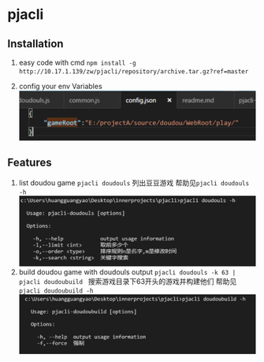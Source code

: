 # pjacli

## Installation

1. easy code with cmd
`npm install -g http://10.17.1.139/zw/pjacli/repository/archive.tar.gz?ref=master`

2. config your env Variables
![](./resource/2016-08-26_162337.png)

## Features

1. list doudou game
    `pjacli doudouls` 列出豆豆游戏
    帮助见`pjacli doudouls -h`
    ![](./resource/2016-08-26_160539.png)
2. build doudou game with doudouls output
    `pjacli doudouls -k 63 | pjacli doudoubuild ` 搜索游戏目录下63开头的游戏并构建他们
    帮助见`pjacli doudoubuild -h`
    ![](./resource/2016-08-26_160757.png)

